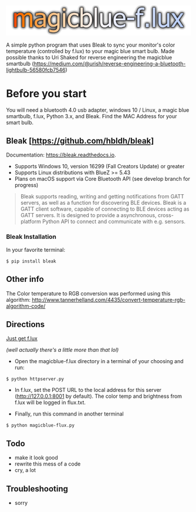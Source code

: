 ![magicblue-f.lux](./magicblue-flux.png)

A simple python program that uses Bleak to sync your monitor's color temperature (controlled by f.lux) to your magic blue smart bulb.
Made possible thanks to Uri Shaked for reverse engineering the magicblue smartbulb
(https://medium.com/@urish/reverse-engineering-a-bluetooth-lightbulb-56580fcb7546)
# Before you start
You will need a bluetooth 4.0 usb adapter, windows 10 / Linux, a magic blue smartbulb, f.lux, Python 3.x, and Bleak.
Find the MAC Address for your smart bulb.
## Bleak [https://github.com/hbldh/bleak]
Documentation: https://bleak.readthedocs.io.
* Supports Windows 10, version 16299 (Fall Creators Update) or greater
* Supports Linux distributions with BlueZ >= 5.43
* Plans on macOS support via Core Bluetooth API (see develop branch for progress)

>Bleak supports reading, writing and getting notifications from GATT servers, as well as a function for discovering BLE devices.
Bleak is a GATT client software, capable of connecting to BLE devices acting as GATT servers. It is designed to provide a asynchronous, cross-platform Python API to connect and communicate with e.g. sensors.
### Bleak Installation
In your favorite terminal:
```
$ pip install bleak
```

## Other info
The Color temperature to RGB conversion was performed using this algorithm: http://www.tannerhelland.com/4435/convert-temperature-rgb-algorithm-code/

## Directions
[Just get f.lux](https://justgetflux.com/)

*(well actually there's a little more than that lol)*

* Open the magicblue-f.lux directory in a terminal of your choosing and run:
```
$ python httpserver.py
```
* In f.lux, set the POST URL to the local address for this server (http://127.0.0.1:8001 by default).
The color temp and brightness from f.lux will be logged in flux.txt.

* Finally, run this command in another terminal
```
$ python magicblue-flux.py
```
## Todo
* make it look good
* rewrite this mess of a code
* cry, a lot
## Troubleshooting
* sorry

